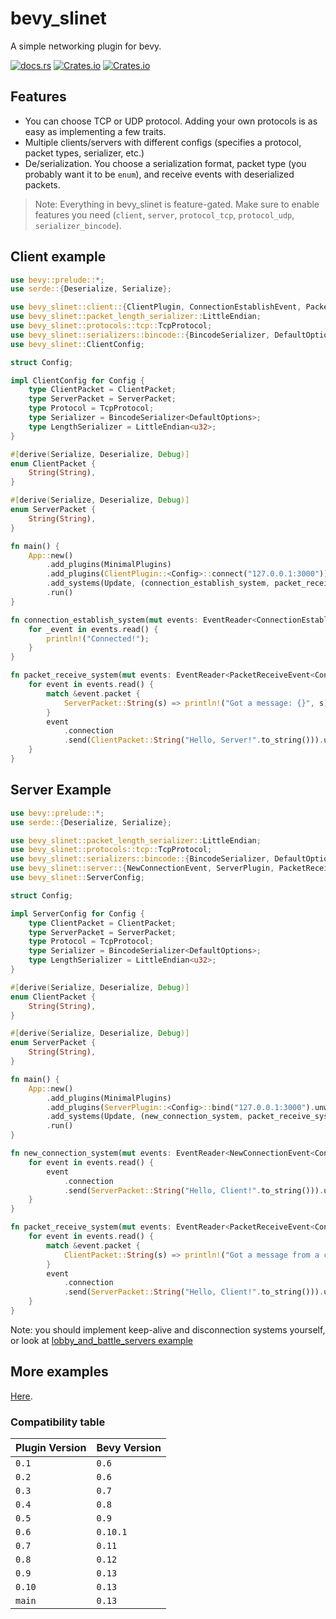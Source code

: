 # bevy_slinet

A simple networking plugin for bevy.

[![docs.rs](https://img.shields.io/docsrs/bevy_slinet)](https://docs.rs/bevy_slinet)
[![Crates.io](https://img.shields.io/crates/v/bevy_slinet)](https://crates.io/crates/bevy_slinet)
[![Crates.io](https://img.shields.io/crates/l/bevy_slinet)](https://github.com/Sliman4/bevy_slinet/tree/main/LICENSE)

## Features

- You can choose TCP or UDP protocol. Adding your own protocols is as easy as implementing a few traits.
- Multiple clients/servers with different configs (specifies a protocol, packet types, serializer, etc.)
- De/serialization. You choose a serialization format, packet type (you probably want it to be `enum`), and receive events with deserialized packets.

> Note: Everything in bevy_slinet is feature-gated. Make sure to enable features you need (`client`, `server`, `protocol_tcp`, `protocol_udp`, `serializer_bincode`).

## Client example

```rust
use bevy::prelude::*;
use serde::{Deserialize, Serialize};

use bevy_slinet::client::{ClientPlugin, ConnectionEstablishEvent, PacketReceiveEvent};
use bevy_slinet::packet_length_serializer::LittleEndian;
use bevy_slinet::protocols::tcp::TcpProtocol;
use bevy_slinet::serializers::bincode::{BincodeSerializer, DefaultOptions};
use bevy_slinet::ClientConfig;

struct Config;

impl ClientConfig for Config {
    type ClientPacket = ClientPacket;
    type ServerPacket = ServerPacket;
    type Protocol = TcpProtocol;
    type Serializer = BincodeSerializer<DefaultOptions>;
    type LengthSerializer = LittleEndian<u32>;
}

#[derive(Serialize, Deserialize, Debug)]
enum ClientPacket {
    String(String),
}

#[derive(Serialize, Deserialize, Debug)]
enum ServerPacket {
    String(String),
}

fn main() {
    App::new()
        .add_plugins(MinimalPlugins)
        .add_plugins(ClientPlugin::<Config>::connect("127.0.0.1:3000"))
        .add_systems(Update, (connection_establish_system, packet_receive_system))
        .run()
}

fn connection_establish_system(mut events: EventReader<ConnectionEstablishEvent<Config>>) {
    for _event in events.read() {
        println!("Connected!");
    }
}

fn packet_receive_system(mut events: EventReader<PacketReceiveEvent<Config>>) {
    for event in events.read() {
        match &event.packet {
            ServerPacket::String(s) => println!("Got a message: {}", s),
        }
        event
            .connection
            .send(ClientPacket::String("Hello, Server!".to_string())).unwrap();
    }
}
```

## Server Example

```rust
use bevy::prelude::*;
use serde::{Deserialize, Serialize};

use bevy_slinet::packet_length_serializer::LittleEndian;
use bevy_slinet::protocols::tcp::TcpProtocol;
use bevy_slinet::serializers::bincode::{BincodeSerializer, DefaultOptions};
use bevy_slinet::server::{NewConnectionEvent, ServerPlugin, PacketReceiveEvent};
use bevy_slinet::ServerConfig;

struct Config;

impl ServerConfig for Config {
    type ClientPacket = ClientPacket;
    type ServerPacket = ServerPacket;
    type Protocol = TcpProtocol;
    type Serializer = BincodeSerializer<DefaultOptions>;
    type LengthSerializer = LittleEndian<u32>;
}

#[derive(Serialize, Deserialize, Debug)]
enum ClientPacket {
    String(String),
}

#[derive(Serialize, Deserialize, Debug)]
enum ServerPacket {
    String(String),
}

fn main() {
    App::new()
        .add_plugins(MinimalPlugins)
        .add_plugins(ServerPlugin::<Config>::bind("127.0.0.1:3000").unwrap())
        .add_systems(Update, (new_connection_system, packet_receive_system))
        .run()
}

fn new_connection_system(mut events: EventReader<NewConnectionEvent<Config>>) {
    for event in events.read() {
        event
            .connection
            .send(ServerPacket::String("Hello, Client!".to_string())).unwrap();
    }
}

fn packet_receive_system(mut events: EventReader<PacketReceiveEvent<Config>>) {
    for event in events.read() {
        match &event.packet {
            ClientPacket::String(s) => println!("Got a message from a client: {}", s),
        }
        event
            .connection
            .send(ServerPacket::String("Hello, Client!".to_string())).unwrap();
    }
}
```

Note: you should implement keep-alive and disconnection systems yourself, or look at [lobby_and_battle_servers example](examples/lobby_and_battle_servers.rs)

## More examples

[Here](https://github.com/Sliman4/bevy_slinet/tree/main/examples).

### Compatibility table

| Plugin Version | Bevy Version |
|----------------|--------------|
| `0.1`          | `0.6`        |
| `0.2`          | `0.6`        |
| `0.3`          | `0.7`        |
| `0.4`          | `0.8`        |
| `0.5`          | `0.9`        |
| `0.6`          | `0.10.1`     |
| `0.7`          | `0.11`       |
| `0.8`          | `0.12`       |
| `0.9`          | `0.13`       |
| `0.10`         | `0.13`       |
| `main`         | `0.13`       |
